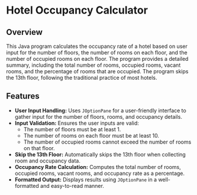 # Hotel Occupancy Calculator

## Overview

This Java program calculates the occupancy rate of a hotel based on user input for the number of floors, the number of rooms on each floor, and the number of occupied rooms on each floor. The program provides a detailed summary, including the total number of rooms, occupied rooms, vacant rooms, and the percentage of rooms that are occupied. The program skips the 13th floor, following the traditional practice of most hotels.

## Features

- **User Input Handling:** Uses `JOptionPane` for a user-friendly interface to gather input for the number of floors, rooms, and occupancy details.
- **Input Validation:** Ensures the user inputs are valid:
  - The number of floors must be at least 1.
  - The number of rooms on each floor must be at least 10.
  - The number of occupied rooms cannot exceed the number of rooms on that floor.
- **Skip the 13th Floor:** Automatically skips the 13th floor when collecting room and occupancy data.
- **Occupancy Rate Calculation:** Computes the total number of rooms, occupied rooms, vacant rooms, and occupancy rate as a percentage.
- **Formatted Output:** Displays results using `JOptionPane` in a well-formatted and easy-to-read manner.
